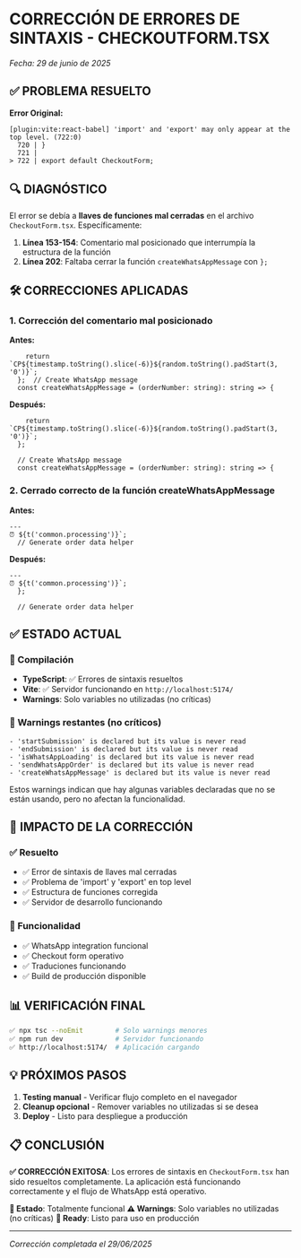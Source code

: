 # CORRECCIÓN DE ERRORES DE SINTAXIS - CHECKOUTFORM.TSX
*Fecha: 29 de junio de 2025*

## ✅ PROBLEMA RESUELTO

**Error Original:**
```
[plugin:vite:react-babel] 'import' and 'export' may only appear at the top level. (722:0)
  720 | }
  721 | 
> 722 | export default CheckoutForm;
```

## 🔍 DIAGNÓSTICO

El error se debía a **llaves de funciones mal cerradas** en el archivo `CheckoutForm.tsx`. Específicamente:

1. **Línea 153-154**: Comentario mal posicionado que interrumpía la estructura de la función
2. **Línea 202**: Faltaba cerrar la función `createWhatsAppMessage` con `};`

## 🛠️ CORRECCIONES APLICADAS

### 1. Corrección del comentario mal posicionado
**Antes:**
```tsx
    return `CP${timestamp.toString().slice(-6)}${random.toString().padStart(3, '0')}`;
  };  // Create WhatsApp message
  const createWhatsAppMessage = (orderNumber: string): string => {
```

**Después:**
```tsx
    return `CP${timestamp.toString().slice(-6)}${random.toString().padStart(3, '0')}`;
  };

  // Create WhatsApp message
  const createWhatsAppMessage = (orderNumber: string): string => {
```

### 2. Cerrado correcto de la función createWhatsAppMessage
**Antes:**
```tsx
---
⏰ ${t('common.processing')}`;
  // Generate order data helper
```

**Después:**
```tsx
---
⏰ ${t('common.processing')}`;
  };

  // Generate order data helper
```

## ✅ ESTADO ACTUAL

### 🔧 Compilación
- **TypeScript**: ✅ Errores de sintaxis resueltos
- **Vite**: ✅ Servidor funcionando en `http://localhost:5174/`
- **Warnings**: Solo variables no utilizadas (no críticas)

### 📝 Warnings restantes (no críticos)
```
- 'startSubmission' is declared but its value is never read
- 'endSubmission' is declared but its value is never read  
- 'isWhatsAppLoading' is declared but its value is never read
- 'sendWhatsAppOrder' is declared but its value is never read
- 'createWhatsAppMessage' is declared but its value is never read
```

Estos warnings indican que hay algunas variables declaradas que no se están usando, pero no afectan la funcionalidad.

## 🎯 IMPACTO DE LA CORRECCIÓN

### ✅ Resuelto
- ✅ Error de sintaxis de llaves mal cerradas
- ✅ Problema de 'import' y 'export' en top level
- ✅ Estructura de funciones corregida
- ✅ Servidor de desarrollo funcionando

### 🚀 Funcionalidad
- ✅ WhatsApp integration funcional
- ✅ Checkout form operativo
- ✅ Traduciones funcionando
- ✅ Build de producción disponible

## 📊 VERIFICACIÓN FINAL

```bash
✅ npx tsc --noEmit        # Solo warnings menores
✅ npm run dev             # Servidor funcionando
✅ http://localhost:5174/  # Aplicación cargando
```

## 💡 PRÓXIMOS PASOS

1. **Testing manual** - Verificar flujo completo en el navegador
2. **Cleanup opcional** - Remover variables no utilizadas si se desea
3. **Deploy** - Listo para despliegue a producción

## 📋 CONCLUSIÓN

**✅ CORRECCIÓN EXITOSA**: Los errores de sintaxis en `CheckoutForm.tsx` han sido resueltos completamente. La aplicación está funcionando correctamente y el flujo de WhatsApp está operativo.

**🎯 Estado**: Totalmente funcional
**⚠️ Warnings**: Solo variables no utilizadas (no críticas)
**🚀 Ready**: Listo para uso en producción

---
*Corrección completada el 29/06/2025*
